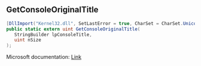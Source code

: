 ## GetConsoleOriginalTitle

```csharp
[DllImport("Kernel32.dll", SetLastError = true, CharSet = CharSet.Unicode)][return: MarshalAs(UnmanagedType.U4)]
public static extern uint GetConsoleOriginalTitle(
   StringBuilder lpConsoleTitle,
   uint nSize
);
```

Microsoft documentation: [Link](https://docs.microsoft.com/en-us/windows/console/getconsoleoriginaltitle)
